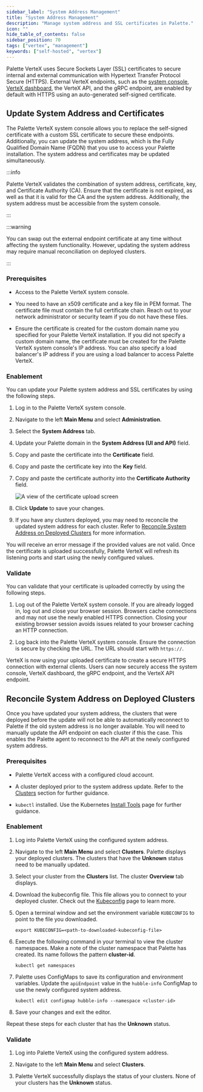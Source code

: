 ```yaml
---
sidebar_label: "System Address Management"
title: "System Address Management"
description: "Manage system address and SSL certificates in Palette."
icon: ""
hide_table_of_contents: false
sidebar_position: 70
tags: ["vertex", "management"]
keywords: ["self-hosted", "vertex"]
---
```


Palette VerteX uses Secure Sockets Layer (SSL) certificates to secure internal and external communication with Hypertext
Transfer Protocol Secure (HTTPS). External VerteX endpoints, such as the
[system console](../system-management/system-management.md#system-console),
[VerteX dashboard](../../getting-started/dashboard.md), the VerteX API, and the gRPC endpoint, are enabled by default
with HTTPS using an auto-generated self-signed certificate.

## Update System Address and Certificates

The Palette VerteX system console allows you to replace the self-signed certificate with a custom SSL certificate to
secure these endpoints. Additionally, you can update the system address, which is the Fully Qualified Domain Name (FQDN)
that you use to access your Palette installation. The system address and certificates may be updated simultaneously.

:::info

Palette VerteX validates the combination of system address, certificate, key, and Certificate Authority (CA). Ensure
that the certificate is not expired, as well as that it is valid for the CA and the system address. Additionally, the
system address must be accessible from the system console.

:::

:::warning

You can swap out the external endpoint certificate at any time without affecting the system functionality. However,
updating the system address may require manual reconciliation on deployed clusters.

:::

### Prerequisites

- Access to the Palette VerteX system console.

- You need to have an x509 certificate and a key file in PEM format. The certificate file must contain the full
  certificate chain. Reach out to your network administrator or security team if you do not have these files.

- Ensure the certificate is created for the custom domain name you specified for your Palette VerteX installation. If
  you did not specify a custom domain name, the certificate must be created for the Palette VerteX system console's IP
  address. You can also specify a load balancer's IP address if you are using a load balancer to access Palette VerteX.

### Enablement

You can update your Palette system address and SSL certificates by using the following steps.

1. Log in to the Palette VerteX system console.

2. Navigate to the left **Main Menu** and select **Administration**.

3. Select the **System Address** tab.

4. Update your Palette domain in the **System Address (UI and API)** field.

5. Copy and paste the certificate into the **Certificate** field.

6. Copy and paste the certificate key into the **Key** field.

7. Copy and paste the certificate authority into the **Certificate Authority** field.

   ![A view of the certificate upload screen](/palette_system-management_ssl-certificate-management_system-address.webp)

8. Click **Update** to save your changes.

9. If you have any clusters deployed, you may need to reconcile the updated system address for each cluster. Refer to
   [Reconcile System Address on Deployed Clusters](#reconcile-system-address-on-deployed-clusters) for more information.

You will receive an error message if the provided values are not valid. Once the certificate is uploaded successfully,
Palette VerteX will refresh its listening ports and start using the newly configured values.

### Validate

You can validate that your certificate is uploaded correctly by using the following steps.

1.  Log out of the Palette VerteX system console. If you are already logged in, log out and close your browser session.
    Browsers cache connections and may not use the newly enabled HTTPS connection. Closing your existing browser session
    avoids issues related to your browser caching an HTTP connection.

2.  Log back into the Palette VerteX system console. Ensure the connection is secure by checking the URL. The URL should
    start with `https://`.

VerteX is now using your uploaded certificate to create a secure HTTPS connection with external clients. Users can now
securely access the system console, VerteX dashboard, the gRPC endpoint, and the VerteX API endpoint.

## Reconcile System Address on Deployed Clusters

Once you have updated your system address, the clusters that were deployed before the update will not be able to
automatically reconnect to Palette if the old system address is no longer available. You will need to manually update
the API endpoint on each cluster if this the case. This enables the Palette agent to reconnect to the API at the newly
configured system address.

### Prerequisites

- Palette VerteX access with a configured cloud account.

- A cluster deployed prior to the system address update. Refer to the [Clusters](../../clusters/clusters.md) section for
  further guidance.

- `kubectl` installed. Use the Kubernetes [Install Tools](https://kubernetes.io/docs/tasks/tools/) page for further
  guidance.

### Enablement

1. Log into Palette VerteX using the configured system address.

2. Navigate to the left **Main Menu** and select **Clusters**. Palette displays your deployed clusters. The clusters
   that have the **Unknown** status need to be manually updated.

3. Select your cluster from the **Clusters** list. The cluster **Overview** tab displays.

4. Download the kubeconfig file. This file allows you to connect to your deployed cluster. Check out the
   [Kubeconfig](../../clusters/cluster-management/kubeconfig.md) page to learn more.
5. Open a terminal window and set the environment variable `KUBECONFIG` to point to the file you downloaded.

   ```shell
   export KUBECONFIG=<path-to-downloaded-kubeconfig-file>
   ```

6. Execute the following command in your terminal to view the cluster namespaces. Make a note of the cluster namespace
   that Palette has created. Its name follows the pattern **cluster-id**.

   ```shell
   kubectl get namespaces
   ```

7. Palette uses ConfigMaps to save its configuration and environment variables. Update the `apiEndpoint` value in the
   `hubble-info` ConfigMap to use the newly configured system address.

   ```shell
   kubectl edit configmap hubble-info --namespace <cluster-id>
   ```

8. Save your changes and exit the editor.

Repeat these steps for each cluster that has the **Unknown** status.

### Validate

1. Log into Palette VerteX using the configured system address.

2. Navigate to the left **Main Menu** and select **Clusters**.

3. Palette VerteX successfully displays the status of your clusters. None of your clusters has the **Unknown** status.

